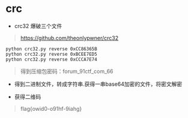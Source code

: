 
# crc

* crc32 爆破三个文件
> https://github.com/theonlypwner/crc32
``` 
python crc32.py reverse 0xCC86365B
python crc32.py reverse 0xBCEE7ED5
python crc32.py reverse 0xCCCA7E74
```
> 得到压缩包密码：forum_91ctf_com_66

* 得到二进制文件，转成字符串.获得一串base64加密的文件，将密文解密

* 获得二维码
> flag{owid0-o91hf-9iahg}
